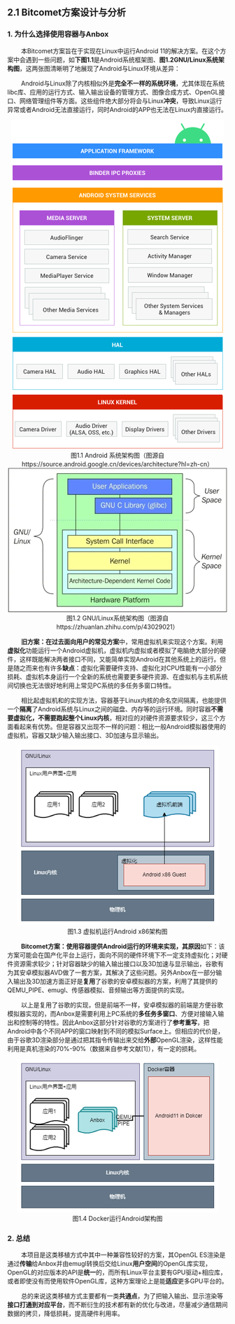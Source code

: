 ## 2.1 Bitcomet方案设计与分析

### 1. 为什么选择使用容器与Anbox

&nbsp;&nbsp;&nbsp;&nbsp;&nbsp;&nbsp;&nbsp;&nbsp;本Bitcomet方案旨在于实现在Linux中运行Android 11的解决方案。在这个方案中会遇到一些问题，如**下图1.1**是Android系统框架图、**图1.2GNU/Linux系统架构图**，这两张图清晰明了地展现了Android与Linux环境从差异：

&nbsp;&nbsp;&nbsp;&nbsp;&nbsp;&nbsp;&nbsp;&nbsp;Android与Linux除了内核相似外是**完全不一样的系统环境**，尤其体现在系统libc库、应用的运行方式、输入输出设备的管理方式、图像合成方式、OpenGL接口、网络管理组件等方面。这些组件绝大部分将会与Linux**冲突**，导致Linux运行异常或者Android无法直接运行，同时Android的APP也无法在Linux内直接运行。

<center><img src=images/design/ape_fwk_all.png></center>

<center>图1.1 Android 系统架构图（图源自https://source.android.google.cn/devices/architecture?hl=zh-cn）</center>

<center><img src=images/design/Linux架构.png></center>

<center>图1.2 GNU/Linux系统架构图（图源自https://zhuanlan.zhihu.com/p/43029021）</center>

&nbsp;&nbsp;&nbsp;&nbsp;&nbsp;&nbsp;&nbsp;&nbsp;**旧方案：**在过去面向用户的**常见方案**中，常用虚拟机来实现这个方案。利用**虚拟化**功能运行一个Android虚拟机，虚拟机内虚拟或者模拟了电脑绝大部分的硬件，这样既能解决两者接口不同，又能简单实现Android在其他系统上的运行。但是随之而来也有许多**缺点**：虚拟化需要硬件支持、虚拟化对CPU性能有一小部分损耗、虚拟机本身运行一个全新的系统也需要更多硬件资源、在虚拟机与主机系统间切换也无法很好地利用上常见PC系统的多任务多窗口特性。

&nbsp;&nbsp;&nbsp;&nbsp;&nbsp;&nbsp;&nbsp;&nbsp;相比起虚拟机和的实现方法，容器基于Linux内核的命名空间隔离，也能提供一个**隔离**了Android系统与Linux之间的磁盘、内存等的运行环境。同时容器**不需要虚拟化，不需要跑起整个Linux内核**，相对应的对硬件资源要求较少，这三个方面看起来有优势。但是容器又出现不一样的问题：相比一般Android模拟器使用的虚拟机，容器又缺少输入输出接口、3D加速与显示输出。

<center><img src=images/design/virtualbox_run_android.png></center>

<center>图1.3 虚拟机运行Android x86架构图</center>

&nbsp;&nbsp;&nbsp;&nbsp;&nbsp;&nbsp;&nbsp;&nbsp;**Bitcomet方案：**使用容器提供Android运行的环境来实现，其**原因**如下：该方案可能会在国产化平台上运行，面向不同的硬件环境下不一定支持虚拟化；对硬件资源需求较少；针对容器缺少的输入输出接口以及3D加速与显示输出，谷歌有为其安卓模拟器AVD做了一套方案，其解决了这些问题。另外Anbox在一部分输入输出及3D加速方面正好是**复用**了谷歌的安卓模拟器的方案，利用了其提供的QEMU_PIPE、emugl、传感器模拟、音频输出等方面提供的实现。

&nbsp;&nbsp;&nbsp;&nbsp;&nbsp;&nbsp;&nbsp;&nbsp;以上是复用了谷歌的实现，但是前端不一样，安卓模拟器的前端是方便谷歌模拟器实现的，而Anbox是需要利用上PC系统的**多任务多窗口**、方便对接输入输出和控制等的特性。因此Anbox这部分针对谷歌的方案进行了**参考重写**，把Android中各个不同APP的窗口映射到不同的模拟Surface上。但相应的代价是，由于谷歌3D渲染部分是通过把其指令传输出来交给**外部**OpenGL渲染，这样性能利用是真机渲染的70%-90%（数据来自参考文献[1]），有一定的损耗。

<center><img src=images/design/Docker_run_android.png></center>

<center>图1.4 Docker运行Android架构图</center>

### 2. 总结

&nbsp;&nbsp;&nbsp;&nbsp;&nbsp;&nbsp;&nbsp;&nbsp;本项目是这类移植方式中其中一种兼容性较好的方案，其OpenGL ES渲染是通过**传输**给Anbox并由emugl转换后交给Linux**用户空间**的OpenGL库实现，OpenGL的对应版本的API是**统一**的，而所有Linux平台主要有GPU驱动+相应库，或者即使没有而使用软件OpenGL库，这种方案理论上是能**适应**更多GPU平台的。

&nbsp;&nbsp;&nbsp;&nbsp;&nbsp;&nbsp;&nbsp;&nbsp;总的来说这类移植方式主要都有一类**共通点**，为了把输入输出、显示渲染等**接口打通到对应平台**，而不断衍生的技术都有新的优化与改进，尽量减少通信期间数据的拷贝，降低损耗，提高硬件利用率。
